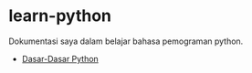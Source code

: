# learn-python
Dokumentasi saya dalam belajar bahasa pemograman python.

- [Dasar-Dasar Python](https://github.com/anungding/learn-python/tree/master/Dasar-Dasar%20Python)
